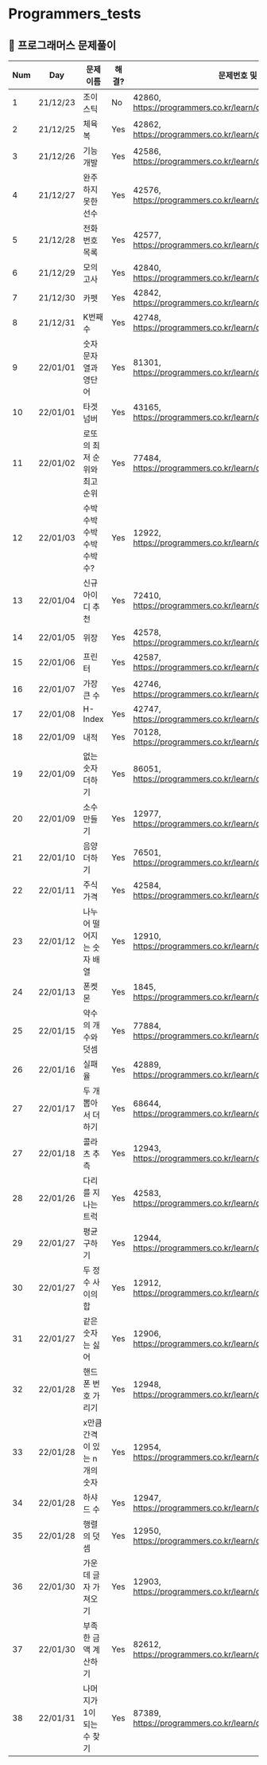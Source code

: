 # Programmers_tests
##  🍎 프로그래머스 문제풀이

|   Num  |   Day  | 문제이름 | 해결? |문제번호 및 링크 |
| ------ | ------ | -- | -- |----------- |
| 1 | 21/12/23 | 조이스틱 | No | 42860, https://programmers.co.kr/learn/courses/30/lessons/42860 |
| 2 | 21/12/25 | 체육복 | Yes | 42862, https://programmers.co.kr/learn/courses/30/lessons/42862 |
| 3 | 21/12/26 | 기능개발 | Yes | 42586, https://programmers.co.kr/learn/courses/30/lessons/42586 |
| 4| 21/12/27 | 완주하지 못한 선수 | Yes | 42576, https://programmers.co.kr/learn/courses/30/lessons/42576 |
| 5 | 21/12/28 | 전화번호목록 | Yes | 42577, https://programmers.co.kr/learn/courses/30/lessons/42577 |
| 6 | 21/12/29 | 모의고사 | Yes | 42840, https://programmers.co.kr/learn/courses/30/lessons/42840 |
| 7 | 21/12/30 | 카펫 | Yes | 42842, https://programmers.co.kr/learn/courses/30/lessons/42842 |
| 8 | 21/12/31 | K번째수 | Yes | 42748, https://programmers.co.kr/learn/courses/30/lessons/42748 |
| 9 | 22/01/01 | 숫자 문자열과 영단어 | Yes | 81301, https://programmers.co.kr/learn/courses/30/lessons/81301 |
| 10 | 22/01/01 | 타겟넘버 | Yes | 43165, https://programmers.co.kr/learn/courses/30/lessons/43165 |
| 11 | 22/01/02 | 로또의 최저 순위와 최고 순위 | Yes | 77484, https://programmers.co.kr/learn/courses/30/lessons/77484 |
| 12 | 22/01/03 | 수박수박수박수박수박수? | Yes | 12922, https://programmers.co.kr/learn/courses/30/lessons/12922 |
| 13 | 22/01/04 | 신규아이디 추천 | Yes | 72410, https://programmers.co.kr/learn/courses/30/lessons/72410 |
| 14 | 22/01/05 | 위장 | Yes | 42578, https://programmers.co.kr/learn/courses/30/lessons/42578 |
| 15 | 22/01/06 | 프린터 | Yes | 42587, https://programmers.co.kr/learn/courses/30/lessons/42587 |
| 16 | 22/01/07 | 가장 큰 수 | Yes | 42746, https://programmers.co.kr/learn/courses/30/lessons/42746 |
| 17 | 22/01/08 | H-Index | Yes | 42747, https://programmers.co.kr/learn/courses/30/lessons/42747 |
| 18 | 22/01/09 | 내적 | Yes | 70128, https://programmers.co.kr/learn/courses/30/lessons/70128 |
| 19 | 22/01/09 | 없는 숫자 더하기 | Yes | 86051, https://programmers.co.kr/learn/courses/30/lessons/86051 |
| 20 | 22/01/09 | 소수만들기 | Yes | 12977, https://programmers.co.kr/learn/courses/30/lessons/12977 |
| 21 | 22/01/10 | 음양더하기 | Yes | 76501, https://programmers.co.kr/learn/courses/30/lessons/76501 |
| 22 | 22/01/11 | 주식가격 | Yes | 42584, https://programmers.co.kr/learn/courses/30/lessons/42584 |
| 23 | 22/01/12 | 나누어 떨어지는 숫자 배열 | Yes | 12910, https://programmers.co.kr/learn/courses/30/lessons/12910 |
| 24 | 22/01/13 | 폰켓몬 | Yes | 1845, https://programmers.co.kr/learn/courses/30/lessons/1845 |
| 25 | 22/01/15 | 약수의 개수와 덧셈 | Yes | 77884, https://programmers.co.kr/learn/courses/30/lessons/77884 |
| 26 | 22/01/16 | 실패율 | Yes | 42889, https://programmers.co.kr/learn/courses/30/lessons/42889 |
| 27 | 22/01/17 | 두 개 뽑아서 더하기 | Yes | 68644, https://programmers.co.kr/learn/courses/30/lessons/68644 |
| 27 | 22/01/18 | 콜라츠 추측 | Yes | 12943, https://programmers.co.kr/learn/courses/30/lessons/12943 |
| 28 | 22/01/26 | 다리를 지나는 트럭 | Yes | 42583, https://programmers.co.kr/learn/courses/30/lessons/42583 |
| 29 | 22/01/27 | 평균 구하기 | Yes | 12944, https://programmers.co.kr/learn/courses/30/lessons/12944 |
| 30 | 22/01/27 | 두 정수 사이의 합 | Yes | 12912, https://programmers.co.kr/learn/courses/30/lessons/12912 |
| 31 | 22/01/27 | 같은 숫자는 싫어 | Yes | 12906, https://programmers.co.kr/learn/courses/30/lessons/12906 |
| 32 | 22/01/28 | 핸드폰 번호 가리기 | Yes | 12948, https://programmers.co.kr/learn/courses/30/lessons/12948 |
| 33 | 22/01/28 | x만큼 간격이 있는 n개의 숫자 | Yes | 12954, https://programmers.co.kr/learn/courses/30/lessons/12954 |
| 34 | 22/01/28 | 하샤드 수 | Yes | 12947, https://programmers.co.kr/learn/courses/30/lessons/12947 |
| 35 | 22/01/28 | 행렬의 덧셈 | Yes | 12950, https://programmers.co.kr/learn/courses/30/lessons/12950 |
| 36 | 22/01/30 | 가운데 글자 가져오기 | Yes | 12903, https://programmers.co.kr/learn/courses/30/lessons/12903 |
| 37 | 22/01/30 | 부족한 금액 계산하기 | Yes | 82612, https://programmers.co.kr/learn/courses/30/lessons/82612 |
| 38 | 22/01/31 | 나머지가 1이 되는 수 찾기 | Yes | 87389, https://programmers.co.kr/learn/courses/30/lessons/87389 |
